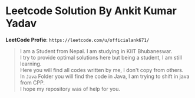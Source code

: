 # Leetcode Solution By Ankit Kumar Yadav #
**LeetCode Profie**: ```https://leetcode.com/u/officialank671/```
> I am a Student from Nepal. I am studying in KIIT Bhubaneswar.<br>
> I try to provide optimal solutions here but being a student, I am still learning.<br>
> Here you will find all codes written by me, I don't copy from others.<br>
> In `Java` Folder you will find the code in Java, I am trying to shift in java from CPP.<br>
> I hope my repository was of help for you.

